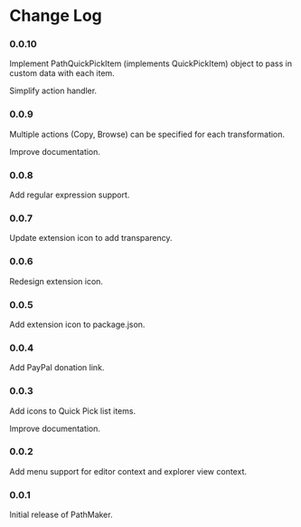 # Change Log

### 0.0.10

Implement PathQuickPickItem (implements QuickPickItem) object to pass in custom data with each item.

Simplify action handler.

### 0.0.9

Multiple actions (Copy, Browse) can be specified for each transformation.

Improve documentation.

### 0.0.8

Add regular expression support.

### 0.0.7

Update extension icon to add transparency.

### 0.0.6

Redesign extension icon.

### 0.0.5

Add extension icon to package.json.

### 0.0.4

Add PayPal donation link.

### 0.0.3

Add icons to Quick Pick list items.

Improve documentation.

### 0.0.2

Add menu support for editor context and explorer view context.

### 0.0.1

Initial release of PathMaker.
